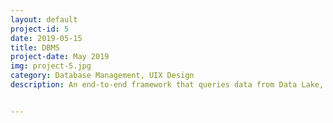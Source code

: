 ```yaml
---
layout: default
project-id: 5
date: 2019-05-15
title: DBMS
project-date: May 2019
img: project-5.jpg
category: Database Management, UIX Design
description: An end-to-end framework that queries data from Data Lake, Sybase IQ, and Elasticsearch simultaneously to create a flat view for data collection. It solves the problem of smooth lateral data extraction and increases the efficiency of the database management system considerably. The responsive web interface, integrated smoothly with the backend services, makes for a seamless user experience.


---
```

